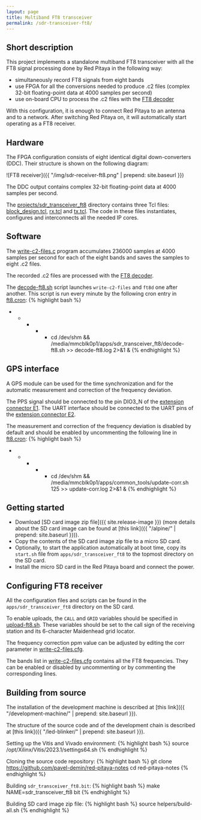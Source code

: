 ```yaml
---
layout: page
title: Multiband FT8 transceiver
permalink: /sdr-transceiver-ft8/
---
```


Short description
-----

This project implements a standalone multiband FT8 transceiver with all the FT8 signal processing done by Red Pitaya in the following way:

 - simultaneously record FT8 signals from eight bands
 - use FPGA for all the conversions needed to produce .c2 files (complex 32-bit floating-point data at 4000 samples per second)
 - use on-board CPU to process the .c2 files with the [FT8 decoder](https://github.com/pavel-demin/ft8d)

With this configuration, it is enough to connect Red Pitaya to an antenna and to a network. After switching Red Pitaya on, it will automatically start operating as a FT8 receiver.

Hardware
-----

The FPGA configuration consists of eight identical digital down-converters (DDC). Their structure is shown on the following diagram:

![FT8 receiver]({{ "/img/sdr-receiver-ft8.png" | prepend: site.baseurl }})

The DDC output contains complex 32-bit floating-point data at 4000 samples per second.

The [projects/sdr_transceiver_ft8](https://github.com/pavel-demin/red-pitaya-notes/tree/master/projects/sdr_transceiver_ft8) directory contains three Tcl files: [block_design.tcl](https://github.com/pavel-demin/red-pitaya-notes/blob/master/projects/sdr_transceiver_ft8/block_design.tcl), [rx.tcl](https://github.com/pavel-demin/red-pitaya-notes/blob/master/projects/sdr_transceiver_ft8/rx.tcl) and [tx.tcl](https://github.com/pavel-demin/red-pitaya-notes/blob/master/projects/sdr_transceiver_ft8/tx.tcl). The code in these files instantiates, configures and interconnects all the needed IP cores.

Software
-----

The [write-c2-files.c](https://github.com/pavel-demin/red-pitaya-notes/tree/master/projects/sdr_transceiver_ft8/app/write-c2-files.c) program accumulates 236000 samples at 4000 samples per second for each of the eight bands and saves the samples to eight .c2 files.

The recorded .c2 files are processed with the [FT8 decoder](https://github.com/pavel-demin/ft8d).

The [decode-ft8.sh](https://github.com/pavel-demin/red-pitaya-notes/tree/master/projects/sdr_transceiver_ft8/app/decode-ft8.sh) script launches `write-c2-files` and `ft8d` one after another. This script is run every minute by the following cron entry in [ft8.cron](https://github.com/pavel-demin/red-pitaya-notes/tree/master/projects/sdr_transceiver_ft8/app/ft8.cron):
{% highlight bash %}
* * * * * cd /dev/shm && /media/mmcblk0p1/apps/sdr_transceiver_ft8/decode-ft8.sh >> decode-ft8.log 2>&1 &
{% endhighlight %}

GPS interface
-----

A GPS module can be used for the time synchronization and for the automatic measurement and correction of the frequency deviation.

The PPS signal should be connected to the pin DIO3_N of the [extension connector E1](https://redpitaya.readthedocs.io/en/latest/developerGuide/hardware/125-14/extent.html#extension-connector-e1). The UART interface should be connected to the UART pins of the [extension connector E2](https://redpitaya.readthedocs.io/en/latest/developerGuide/hardware/125-14/extent.html#extension-connector-e2).

The measurement and correction of the frequency deviation is disabled by default and should be enabled by uncommenting the following line in [ft8.cron](https://github.com/pavel-demin/red-pitaya-notes/tree/master/projects/sdr_transceiver_ft8/app/ft8.cron):
{% highlight bash %}
* * * * * cd /dev/shm && /media/mmcblk0p1/apps/common_tools/update-corr.sh 125 >> update-corr.log 2>&1 &
{% endhighlight %}

Getting started
-----

 - Download [SD card image zip file]({{ site.release-image }}) (more details about the SD card image can be found at [this link]({{ "/alpine/" | prepend: site.baseurl }})).
 - Copy the contents of the SD card image zip file to a micro SD card.
 - Optionally, to start the application automatically at boot time, copy its `start.sh` file from `apps/sdr_transceiver_ft8` to the topmost directory on the SD card.
 - Install the micro SD card in the Red Pitaya board and connect the power.

Configuring FT8 receiver
-----

All the configuration files and scripts can be found in the `apps/sdr_transceiver_ft8` directory on the SD card.

To enable uploads, the `CALL` and `GRID` variables should be specified in [upload-ft8.sh](https://github.com/pavel-demin/red-pitaya-notes/tree/master/projects/sdr_transceiver_ft8/app/upload-ft8.sh#L4-L5). These variables should be set to the call sign of the receiving station and its 6-character Maidenhead grid locator.

The frequency correction ppm value can be adjusted by editing the corr parameter in [write-c2-files.cfg](https://github.com/pavel-demin/red-pitaya-notes/tree/master/projects/sdr_transceiver_ft8/app/write-c2-files.cfg).

The bands list in [write-c2-files.cfg](https://github.com/pavel-demin/red-pitaya-notes/tree/master/projects/sdr_transceiver_ft8/app/write-c2-files.cfg) contains all the FT8 frequencies. They can be enabled or disabled by uncommenting or by commenting the corresponding lines.

Building from source
-----

The installation of the development machine is described at [this link]({{ "/development-machine/" | prepend: site.baseurl }}).

The structure of the source code and of the development chain is described at [this link]({{ "/led-blinker/" | prepend: site.baseurl }}).

Setting up the Vitis and Vivado environment:
{% highlight bash %}
source /opt/Xilinx/Vitis/2023.1/settings64.sh
{% endhighlight %}

Cloning the source code repository:
{% highlight bash %}
git clone https://github.com/pavel-demin/red-pitaya-notes
cd red-pitaya-notes
{% endhighlight %}

Building `sdr_transceiver_ft8.bit`:
{% highlight bash %}
make NAME=sdr_transceiver_ft8 bit
{% endhighlight %}

Building SD card image zip file:
{% highlight bash %}
source helpers/build-all.sh
{% endhighlight %}
